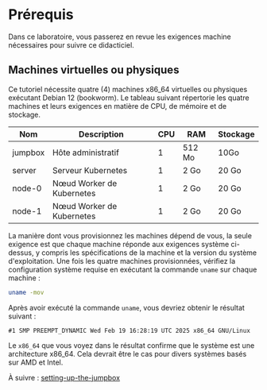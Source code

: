 # Prérequis

Dans ce laboratoire, vous passerez en revue les exigences machine nécessaires pour suivre ce didacticiel.

## Machines virtuelles ou physiques

Ce tutoriel nécessite quatre (4) machines x86_64 virtuelles ou physiques exécutant Debian 12 (bookworm). Le tableau suivant répertorie les quatre machines et leurs exigences en matière de CPU, de mémoire et de stockage.

| Nom     | Description               | CPU | RAM    | Stockage |
| ------- | ------------------------- | --- | ------ | -------- |
| jumpbox | Hôte administratif        | 1   | 512 Mo | 10Go     |
| server  | Serveur Kubernetes        | 1   | 2 Go   | 20 Go    |
| node-0  | Nœud Worker de Kubernetes | 1   | 2 Go   | 20 Go    |
| node-1  | Nœud Worker de Kubernetes | 1   | 2 Go   | 20 Go    |

La manière dont vous provisionnez les machines dépend de vous, la seule exigence est que chaque machine réponde aux exigences système ci-dessus, y compris les spécifications de la machine et la version du système d'exploitation. Une fois les quatre machines provisionnées, vérifiez la configuration système requise en exécutant la commande `uname` sur chaque machine :

```bash
uname -mov
```

Après avoir exécuté la commande `uname`, vous devriez obtenir le résultat suivant :

```text
#1 SMP PREEMPT_DYNAMIC Wed Feb 19 16:28:19 UTC 2025 x86_64 GNU/Linux
```

Le `x86_64` que vous voyez dans le résultat confirme que le système est une architecture x86_64. Cela devrait être le cas pour divers systèmes basés sur AMD et Intel.

À suivre : [setting-up-the-jumpbox](02-jumpbox.md)
